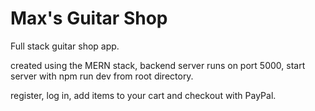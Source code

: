 # Max's Guitar Shop

Full stack guitar shop app. 

created using the MERN stack, backend server runs on port 5000, start server with npm run dev from root directory.

register, log in, add items to your cart and checkout with PayPal.
